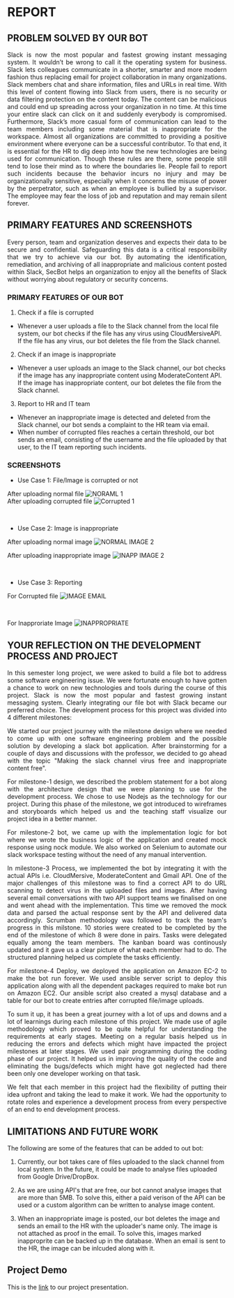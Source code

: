 # REPORT

## PROBLEM SOLVED BY OUR BOT
<p align="justify">Slack is now the most popular and fastest growing instant messaging system. It wouldn’t be wrong to call it the operating system for
business. Slack lets colleagues communicate in a shorter, smarter and more modern fashion thus replacing email for project collaboration
in many organizations. Slack members chat and share information, files and URLs in real time. With this level of content flowing into
Slack from users, there is no security or data filtering protection on the content today. The content can be malicious and could end up
spreading across your organization in no time. At this time your entire slack can click on it and suddenly everybody is compromised.
Furthermore, Slack’s more casual form of communication can lead to the team members including some material that is inappropriate for
the workspace. Almost all organizations are committed to providing a positive environment where everyone can be a successful contributor.
To that end, it is essential for the HR to dig deep into how the new technologies are being used for communication. Though these rules
are there, some people still tend to lose their mind as to where the boundaries lie. People fail to report such incidents because the
behavior incurs no injury and may be organizationally sensitive, especially when it concerns the misuse of power by the perpetrator,
such as when an employee is bullied by a supervisor. The employee may fear the loss of job and reputation and may remain silent forever.</p>

## PRIMARY FEATURES AND SCREENSHOTS
<p align="justify">Every person, team and organization deserves and expects their data to be secure and confidential. Safeguarding this data is a critical
responsibility that we try to achieve via our bot. By automating the identification, remediation, and archiving of all inappropriate and malicious content posted within Slack, SecBot helps an organization to enjoy all the benefits of Slack without worrying about regulatory or security concerns.</p>

### **PRIMARY FEATURES OF OUR BOT**

1) Check if a file is corrupted
 - Whenever a user uploads a file to the Slack channel from the local file system, our bot checks if the file has any virus using     CloudMersiveAPI. If the file has any virus, our bot deletes the file from the Slack channel.
2) Check if an image is inappropriate
 - Whenever a user uploads an image to the Slack channel, our bot checks if the image has any inappropriate content using ModerateContent API. If the image has inappropriate content, our bot deletes the file from the Slack channel.
3) Report to HR and IT team
 - Whenever an inappropriate image is detected and deleted from the Slack channel, our bot sends a complaint to the HR team via email. 
 - When number of corrupted files reaches a certain threshold, our bot sends an email, consisting of the username and the file uploaded by that user, to the IT team reporting such incidents.

### SCREENSHOTS

* Use Case 1: File/Image is corrupted or not

After uploading normal file
![NORAML 1](https://media.github.ncsu.edu/user/12215/files/19ecd200-1aa8-11ea-8d8f-1eac6b326ff1)
<br>
After uploading corrupted file
![Corrupted 1](https://media.github.ncsu.edu/user/12215/files/a26b7280-1aa8-11ea-82bc-26ca68c284a1)

<br>

* Use Case 2: Image is inappropriate

After uploading normal image
![NORMAL IMAGE 2](https://media.github.ncsu.edu/user/12215/files/ea8a9500-1aa8-11ea-812a-2d3dfb3a7097)
<br>

After uploading inappropriate image
![INAPP IMAGE 2](https://media.github.ncsu.edu/user/12215/files/f7a78400-1aa8-11ea-8306-9eef98ec21af)

<br>

* Use Case 3: Reporting

For Corrupted file
![IMAGE EMAIL](https://media.github.ncsu.edu/user/12215/files/2aea1300-1aa9-11ea-99ef-65962e374a54)

<br>

For Inapproriate Image
![INAPPROPRIATE](https://media.github.ncsu.edu/user/12215/files/33dae480-1aa9-11ea-8502-68171a0aa4bd)

##  YOUR REFLECTION ON THE DEVELOPMENT PROCESS AND PROJECT
<p align="justify">In this semester long project, we were asked to build a file bot to address some software engineering issue. We were fortunate enough to have gotten a chance to work on new technologies and tools during the course of this project. 
Slack is now the most popular and fastest growing instant messaging system. Clearly integrating our file bot with Slack became our preferred choice. The development process for this project was divided into 4 different milestones:</p> 

<p align="justify">We started our project journey with the milestone design where we needed to come up with one software engineering problem and the possible solution by developing a slack bot application. After brainstorming for a couple of days and discussions with the professor, we decided to go ahead with the topic "Making the slack channel virus free and inappropriate content free".</p>

<p align="justify">For milestone-1 design, we described the problem statement for a bot along with the architecture design that we were planning to use for the development process. We chose to use Nodejs as the technology for our project. During this phase of the milestone, we got introduced to wireframes and storyboards which helped us and the teaching staff visualize our project idea in a better manner.</p>

<p align="justify">For milestone-2 bot, we came up with the implementation logic for bot where we wrote the business logic of the application and created mock response using nock module. We also worked on Selenium to automate our slack workspace testing without the need of any manual intervention.</p> 

<p align="justify">In milestone-3 Process, we implemented the bot by integrating it with the actual APIs i.e. CloudMersive, ModerateContent and Gmail API. One of the major challenges of this milestone was to find a correct API to do URL scanning to detect virus in the uploaded files and images. After having several email conversations with two API support teams we finalised on one and went ahead with the implementation. This time we removed the mock data and parsed the actual response sent by the API and delivered data accordingly. Scrumban methodology was followed to track the team's progress in this milstone. 10 stories were created to be completed by the end of the milestone of which 8 were done in pairs. Tasks were delegated equally among the team members. The kanban board was continously updated and it gave us a clear picture of what each member had to do. The structured planning helped us complete the tasks efficiently.</p>

<p align="justify">For milestone-4 Deploy, we deployed the application on Amazon EC-2 to make the bot run forever. We used ansible server script to deploy this application along with all the dependent packages required to make bot run on Amazon EC2. Our ansible script also created a mysql database and a table for our bot to create entries after corrupted file/image uploads.</p> 

<p align="justify">To sum it up, it has been a great journey with a lot of ups and downs and a lot of learnings during each milestone of this project. We made use of agile methodology which proved to be quite helpful for understanding the requirements at early stages. Meeting on a regular basis helped us in reducing the errors and defects which might have impacted the project milestones at later stages. We used pair programming during the coding phase of our project. It helped us in improving the quality of the code and eliminating the bugs/defects which might have got neglected had there been only one developer working on that task.</p>

<p align="justify">We felt that each member in this project had the flexibility of putting their idea upfront and taking the lead to make it work. We had the opportunity to rotate roles and experience a development process from every perspective of an end to end development process.</p>

## LIMITATIONS AND FUTURE WORK
The following are some of the features that can be added to out bot:

1) Currently, our bot takes care of files uploaded to the slack channel from local system. In the future, it could be made to analyse files uploaded from Google Drive/DropBox.
 
2) As we are using API's that are free, our bot cannot analyse images that are more than 5MB. To solve this, either a paid verison of the API can be used or a custom algorithm can be written to analyse image content.

3) When an inappropriate image is posted, our bot deletes the image and sends an email to the HR with the uploader's name only. The image is not attached as proof in the email. To solve this, images marked inapproprite can be backed up in the database. When an email is sent to the HR, the image can be inlcuded along with it. 

## Project Demo
This is the [link](https://drive.google.com/file/d/1AYLenTzCDPEiRFQ2ePpmM9IQaNkO33CX/view) to our project presentation. 
